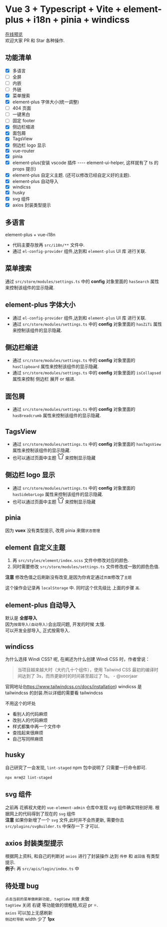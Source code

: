 # Vue 3 + Typescript + Vite + element-plus + i18n + pinia + windicss

[在线预览](https://jack-pearson.github.io/vue3-element-admin/)  
欢迎大家 PR 和 Star 各种操作.

## 功能清单

- [x] 多语言
- [ ] 全屏
- [ ] 内嵌
- [ ] 外链
- [x] 菜单搜索
- [x] element-plus 字体大小(统一调整)
- [ ] 404 页面
- [ ] 一键黑白
- [ ] 固定 footer
- [x] 侧边栏缩进
- [x] 面包屑
- [x] TagsView
- [x] 侧边栏 logo 显示
- [x] vue-router
- [x] pinia
- [x] element-plus(安装 vscode 插件 ---- element-ui-helper, 这样就有了 ts 的 props 提示)
- [x] element-plus 自定义主题. (还可以修改已经自定义好的主题).
- [x] element-plus 自动导入
- [x] windicss
- [x] husky
- [x] svg 组件
- [x] axios 封装类型提示

## 多语言

element-plus + vue-i18n

- 代码主要存放再 `src/i18n/**` 文件中.
- 通过 `el-config-provider` 组件,达到和 `element-plus` UI 库 进行关联.

## 菜单搜索

通过 `src/store/modules/settings.ts` 中的 **config** 对象里面的 `hasSearch` 属性来控制该组件的显示隐藏.

## element-plus 字体大小

- 通过 `el-config-provider` 组件,达到和 `element-plus` UI 库 进行关联.
- 通过 `src/store/modules/settings.ts` 中的 **config** 对象里面的 `hasZiTi` 属性来控制该组件的显示隐藏.

## 侧边栏缩进

- 通过 `src/store/modules/settings.ts` 中的 **config** 对象里面的 `hasClipboard` 属性来控制该组件的显示隐藏.
- 通过 `src/store/modules/settings.ts` 中的 **config** 对象里面的 `isCollapsed` 属性来控制 侧边栏 展开 or 缩进.

## 面包屑

- 通过 `src/store/modules/settings.ts` 中的 **config** 对象里面的 `hasBreadcrumb` 属性来控制该组件的显示隐藏.

## TagsView

- 通过 `src/store/modules/settings.ts` 中的 **config** 对象里面的 `hasTagsView` 属性来控制该组件的显示隐藏.
- 也可以通过页面中主题 <img src="./src/components/svg-icon/svg/theme.svg" style="width: 20px; height: 20px" /> 来控制显示隐藏

## 侧边栏 logo 显示

- 通过 `src/store/modules/settings.ts` 中的 **config** 对象里面的 `hasSidebarLogo` 属性来控制该组件的显示隐藏.
- 也可以通过页面中主题 <img src="./src/components/svg-icon/svg/theme.svg" style="width: 20px; height: 20px" /> 来控制显示隐藏

## pinia

因为 **vuex** 没有类型提示, 改用 pinia 来做`状态管理`

## element 自定义主题

1. 再 `src/styles/element/index.scss` 文件中修改对应的颜色.
2. 同时需要修改 `src/store/modules/settings.ts` 文件修改成一致的颜色色值.

**注意** 修改色值之后刷新没有改变,是因为你肯定通过`页面`修改了`主题`

这个操作会记录再 `localStorage` 中. 同时这个优先级比 上面的步骤 `高`.

## element-plus 自动导入

默认是 **全部导入**  
因为`按需导入(自动导入)`会出现问题, 开发的时候 太慢.  
可以开发全部导入, 正式按需导入.

## windicss

为什么选择 Windi CSS? 呢, 在阐述为什么创建 Windi CSS 时，作者曾说：

> 当项目越来越大时（大约几十个组件），使用 Tailwind CSS 最初的编译时间达到了 3s，而热更新时的时间甚至超过了 1s。 - @voorjaar

官网地址(https://www.tailwindcss.cn/docs/installation)
windicss 是 tailwindcss 的封装.所以详细的需要看 tailwindcss

不用这个的坏处

- 看别人的代码麻烦
- 改别人的代码麻烦
- 样式都集中再一个文件中
- 查找起来很麻烦
- 自己写同样麻烦

## husky

自己研究了一会发现, `lint-staged` npm 包中说明了 只需要一行命令即可.

```bash
npx mrm@2 lint-staged
```

## svg 组件

之前再 花裤衩大佬的 `vue-element-admin` 仓库中发现 svg 组件确实特别好用. 根据网上的代码得到了现在的 `svg` 组件  
**注意** 如果你新增了一个 `svg` 文件,此时并不会热更新, 需要你去 `src/plugins/svgBuilder.ts` 中保存一下 才可以.

## axios 封装类型提示

根据网上资料, 和自己的判断对 `axios` 进行了封装操作.达到 `传参` 和 `返回值` 有类型提示.  
**例子:** 再 `src/apis/login/index.ts` 中

## 待处理 bug

`点击当前的菜单做刷新功能, tagView 同理` 未做  
`tagView` 关闭 右键 等功能做的很粗糙,欢迎 pr ⭐️.  
`axios` 可以加上无感刷新  
`侧边栏导航` width 少了 **1px**
